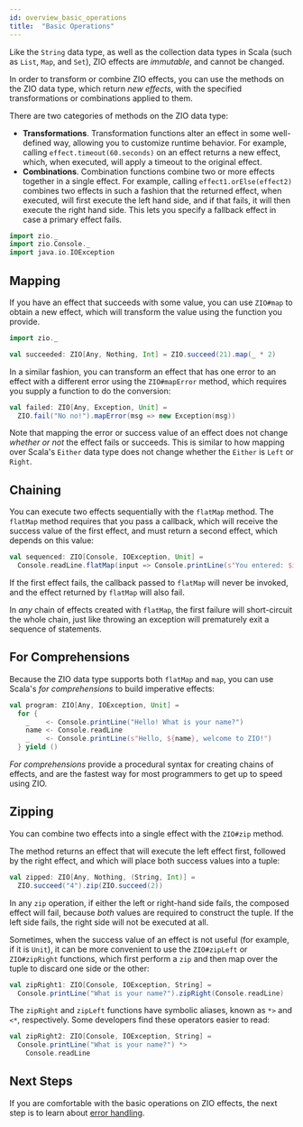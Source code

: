 ```yaml
---
id: overview_basic_operations
title:  "Basic Operations"
---
```


Like the `String` data type, as well as the collection data types in Scala (such as `List`, `Map`, and `Set`), ZIO effects are _immutable_, and cannot be changed. 

In order to transform or combine ZIO effects, you can use the methods on the ZIO data type, which return _new effects_, with the specified transformations or combinations applied to them.

There are two categories of methods on the ZIO data type:

 - **Transformations**. Transformation functions alter an effect in some well-defined way, allowing you to customize runtime behavior. For example, calling `effect.timeout(60.seconds)` on an effect returns a new effect, which, when executed, will apply a timeout to the original effect.
 - **Combinations**. Combination functions combine two or more effects together in a single effect. For example, calling `effect1.orElse(effect2)` combines two effects in such a fashion that the returned effect, when executed, will first execute the left hand side, and if that fails, it will then execute the right hand side. This lets you specify a fallback effect in case a primary effect fails.

```scala mdoc:invisible
import zio._
import zio.Console._
import java.io.IOException
```

## Mapping

If you have an effect that succeeds with some value, you can use `ZIO#map` to obtain a new effect, which will transform the value using the function you provide.

```scala mdoc:silent
import zio._

val succeeded: ZIO[Any, Nothing, Int] = ZIO.succeed(21).map(_ * 2)
```

In a similar fashion, you can transform an effect that has one error to an effect with a different error using the `ZIO#mapError` method, which requires you supply a function to do the conversion:

```scala mdoc:silent
val failed: ZIO[Any, Exception, Unit] = 
  ZIO.fail("No no!").mapError(msg => new Exception(msg))
```

Note that mapping the error or success value of an effect does not change _whether or not_ the effect fails or succeeds. This is similar to how mapping over Scala's `Either` data type does not change whether the `Either` is `Left` or `Right`.

## Chaining

You can execute two effects sequentially with the `flatMap` method. The `flatMap` method requires that you pass a callback, which will receive the success value of the first effect, and must return a second effect, which depends on this value:

```scala mdoc:silent
val sequenced: ZIO[Console, IOException, Unit] =
  Console.readLine.flatMap(input => Console.printLine(s"You entered: $input"))
```

If the first effect fails, the callback passed to `flatMap` will never be invoked, and the effect returned by `flatMap` will also fail.

In _any_ chain of effects created with `flatMap`, the first failure will short-circuit the whole chain, just like throwing an exception will prematurely exit a sequence of statements.

## For Comprehensions

Because the ZIO data type supports both `flatMap` and `map`, you can use Scala's _for comprehensions_ to build imperative effects:

```scala mdoc:silent
val program: ZIO[Any, IOException, Unit] =
  for {
    _    <- Console.printLine("Hello! What is your name?")
    name <- Console.readLine
    _    <- Console.printLine(s"Hello, ${name}, welcome to ZIO!")
  } yield ()
```

_For comprehensions_ provide a procedural syntax for creating chains of effects, and are the fastest way for most programmers to get up to speed using ZIO.

## Zipping

You can combine two effects into a single effect with the `ZIO#zip` method. 

The method returns an effect that will execute the left effect first, followed by the right effect, and which will place both success values into a tuple:

```scala mdoc:silent
val zipped: ZIO[Any, Nothing, (String, Int)] = 
  ZIO.succeed("4").zip(ZIO.succeed(2))
```

In any `zip` operation, if either the left or right-hand side fails, the composed effect will fail, because _both_ values are required to construct the tuple. If the left side fails, the right side will not be executed at all.

Sometimes, when the success value of an effect is not useful (for example, if it is `Unit`), it can be more convenient to use the `ZIO#zipLeft` or `ZIO#zipRight` functions, which first perform a `zip` and then map over the tuple to discard one side or the other:

```scala mdoc:silent
val zipRight1: ZIO[Console, IOException, String] =
  Console.printLine("What is your name?").zipRight(Console.readLine)
```

The `zipRight` and `zipLeft` functions have symbolic aliases, known as `*>` and `<*`, respectively. Some developers find these operators easier to read:

```scala mdoc:silent
val zipRight2: ZIO[Console, IOException, String] =
  Console.printLine("What is your name?") *>
    Console.readLine
```

## Next Steps

If you are comfortable with the basic operations on ZIO effects, the next step is to learn about [error handling](handling_errors.md).
